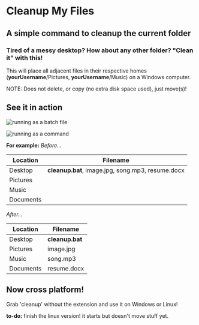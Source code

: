 # Cleanup My Files

## A simple command to cleanup the current folder
### Tired of a messy desktop? How about any other folder? "Clean it" with this!

This will place all adjacent files in their respective homes (**yourUsername**/Pictures, **yourUsername**/Music) on a Windows computer.

NOTE: Does not delete, or copy (no extra disk space used), just move(s)!

## See it in action
![running as a batch file](http://github.com/guidryrj/Cleanup-My-Files/blob/master/screenshot.gif)

![running as a command](http://github.com/guidryrj/Cleanup-My-Files/blob/master/screenshot-cmd.gif)


**For example:**
_Before..._

Location | Filename
--- | --- 
Desktop | **cleanup.bat**, image.jpg, song.mp3, resume.docx
Pictures | 
Music | 
Documents |


_After..._

Location | Filename
--- | --- 
Desktop | **cleanup.bat**
Pictures | image.jpg
Music | song.mp3
Documents | resume.docx

## Now cross platform!

Grab 'cleanup' without the extension and use it on Windows or Linux!

**to-do:** finish the linux version! it starts but doesn't move stuff yet. 
